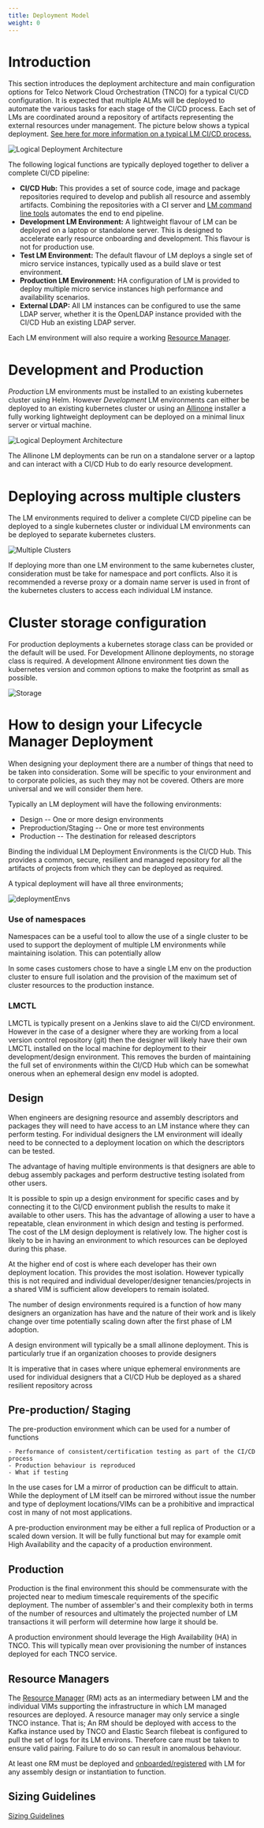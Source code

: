 ```yaml
---
title: Deployment Model
weight: 0
---
```


# Introduction

This section introduces the deployment architecture and main configuration options for Telco Network Cloud Orchestration (TNCO) for a typical CI/CD configuration. It is expected that multiple ALMs will be deployed to automate the various tasks for each stage of the CI/CD process. Each set of LMs are coordinated around a repository of artifacts representing the external resources under management. The picture below shows a typical deployment. [See here for more information on a typical LM CI/CD process.](/user-guides/cicd/introduction)

![Logical Deployment Architecture](/images/reference/deployment-model/deployment-overview.png "TNCO Logical Deployment Architecture")

The following logical functions are typically deployed together to deliver a complete CI/CD pipeline:

- **CI/CD Hub:** This provides a set of source code, image and package repositories required to develop and publish all resource and assembly artifacts. Combining the repositories with a CI server and [LM command line tools](/reference/lmctl) automates the end to end pipeline.
- **Development LM Environment:** A lightweight flavour of LM can be deployed on a laptop or standalone server. This is designed to accelerate early resource onboarding and development. This flavour is not for production use.
- **Test LM Environment:** The default flavour of LM deploys a single set of micro service instances, typically used as a build slave or test environment.
- **Production LM Environment:** HA configuration of LM is provided to deploy multiple micro service instances high performance and availability scenarios.
- **External LDAP:** All LM instances can be configured to use the same LDAP server, whether it is the OpenLDAP instance provided with the CI/CD Hub an existing LDAP server.

Each LM environment will also require a working [Resource Manager](/reference/resource-manager/interface-architecture).

# Development and Production

_Production_ LM environments must be installed to an existing kubernetes cluster using Helm. However _Development_ LM environments can either be deployed to an existing kubernetes cluster or using an [Allinone](https://github.com/accanto-systems/lm-allinone) installer a fully working lightweight deployment can be deployed on a minimal linux server or virtual machine.

![Logical Deployment Architecture](/images/reference/deployment-model/dev-or-prod.png "Development and Production deployments")

The Allinone LM deployments can be run on a standalone server or a laptop and can interact with a CI/CD Hub to do early resource development.

# Deploying across multiple clusters

The LM environments required to deliver a complete CI/CD pipeline can be deployed to a single kubernetes cluster or individual LM environments can be deployed to separate kubernetes clusters.

![Multiple Clusters](/images/reference/deployment-model/clusters.png "Multiple Clusters")

If deploying more than one LM environment to the same kubernetes cluster, consideration must be take for namespace and port conflicts. Also it is recommended a reverse proxy or a domain name server is used in front of the kubernetes clusters to access each individual LM instance.

# Cluster storage configuration

For production deployments a kubernetes storage class can be provided or the default will be used. For Development Allinone deployments, no storage class is required. A development Allnone environment ties down the kubernetes version and common options to make the footprint as small as possible.

![Storage](/images/reference/deployment-model/storage.png "TNCO Storage configuration")

# How to design your Lifecycle Manager Deployment

When designing your deployment there are a number of things that need to be taken into consideration. Some will be specific to your environment and to corporate policies, as such they may not be covered. Others are more universal and we will consider them here.

Typically an LM deployment will have the following environments:

- Design -- One or more design environments
- Preproduction/Staging -- One or more test environments
- Production -- The destination for released descriptors

Binding the individual LM Deployment Environments is the CI/CD Hub. This provides a common, secure, resilient and managed repository for all the artifacts of projects from which they can be deployed as required.

A typical deployment will have all three environments;

![deploymentEnvs](/images/reference/deployment-model/deploymentEnvs.png "TNCO deploymentEnvs")

### Use of namespaces

Namespaces can be a useful tool to allow the use of a single cluster to be used to support the deployment of multiple LM environments while maintaining isolation.
This can potentially allow

In some cases customers chose to have a single LM env on the production cluster to ensure full isolation and the provision of the maximum set of cluster resources to the production instance.

### LMCTL

LMCTL is typically present on a Jenkins slave to aid the CI/CD environment. However in the case of a designer where they are working from a local version control repository (git) then the designer will likely have their own LMCTL installed on the local machine for deployment to their development/design environment. This removes the burden of maintaining the full set of environments within the CI/CD Hub which can be somewhat onerous when an ephemeral design env model is adopted.

## Design

When engineers are designing resource and assembly descriptors and packages they will need to have access to an LM instance where they can perform testing. For individual designers the LM environment will ideally need to be connected to a deployment location on which the descriptors can be tested.

The advantage of having multiple environments is that designers are able to debug assembly packages and perform destructive testing isolated from other users.

It is possible to spin up a design environment for specific cases and by connecting it to the CI/CD environment publish the results to make it available to other users. This has the advantage of allowing a user to have a repeatable, clean environment in which design and testing is performed. The cost of the LM design deployment is relatively low. The higher cost is likely to be in having an environment to which resources can be deployed during this phase.

At the higher end of cost is where each developer has their own deployment location. This provides the most isolation. However typically this is not required and individual developer/designer tenancies/projects in a shared VIM is sufficient allow developers to remain isolated.

The number of design environments required is a function of how many designers an organization has have and the nature of their work and is likely change over time potentially scaling down after the first phase of LM adoption.

A design environment will typically be a small allinone deployment. This is particularly true if an organization chooses to provide designers

It is imperative that in cases where unique ephemeral environments are used for individual designers that a CI/CD Hub be deployed as a shared resilient repository across

## Pre-production/ Staging

The pre-production environment which can be used for a number of functions

    - Performance of consistent/certification testing as part of the CI/CD process
    - Production behaviour is reproduced
    - What if testing

In the use cases for LM a mirror of production can be difficult to attain. While the deployment of LM itself can be mirrored without issue the number and type of deployment locations/VIMs can be a prohibitive and impractical cost in many of not most applications.

A pre-production environment may be either a full replica of Production or a scaled down version. It will be fully functional but may for example omit High Availability and the capacity of a production environment.

## Production

Production is the final environment this should be commensurate with the projected near to medium timescale requirements of the specific deployment. The number of assembler's and their complexity both in terms of the number of resources and ultimately the projected number of LM transactions it will perform will determine how large it should be.

A production environment should leverage the High Availability (HA) in TNCO. This will typically mean over provisioning the number of instances deployed for each TNCO service.

## Resource Managers

The [Resource Manager](/installation/resource-manager/rm-overview/) (RM) acts as an intermediary between LM and the individual VIMs supporting the infrastructure in which LM managed resources are deployed. A resource manager may only service a single TNCO instance. That is; An RM should be deployed with access to the Kafka instance used by TNCO and Elastic Search filebeat is configured to pull the set of logs for its LM environs. Therefore care must be taken to ensure valid pairing. Failure to do so can result in anomalous behaviour.

At least one RM must be deployed and [onboarded/registered](/reference/resource-manager/attach-to-lm) with LM for any assembly design or instantiation to function.

## Sizing Guidelines

[Sizing Guidelines](/reference/sizing-guidelines)
